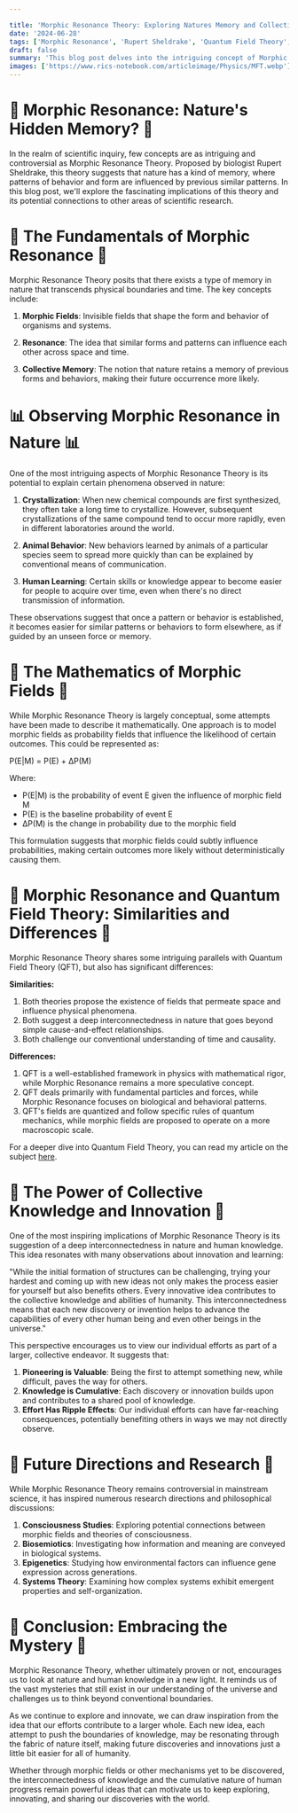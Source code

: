 ```yaml
---

title: 'Morphic Resonance Theory: Exploring Natures Memory and Collective Knowledge'
date: '2024-06-28'
tags: ['Morphic Resonance', 'Rupert Sheldrake', 'Quantum Field Theory', 'Collective Consciousness', 'Nature']
draft: false
summary: 'This blog post delves into the intriguing concept of Morphic Resonance Theory, its implications for understanding nature and human knowledge, and its relationship to Quantum Field Theory.'
images: ['https://www.rics-notebook.com/articleimage/Physics/MFT.webp']
---
```


# 🌿 Morphic Resonance: Nature's Hidden Memory? 🌿

In the realm of scientific inquiry, few concepts are as intriguing and controversial as Morphic Resonance Theory. Proposed by biologist Rupert Sheldrake, this theory suggests that nature has a kind of memory, where patterns of behavior and form are influenced by previous similar patterns. In this blog post, we'll explore the fascinating implications of this theory and its potential connections to other areas of scientific research.

# 🧠 The Fundamentals of Morphic Resonance 🧠

Morphic Resonance Theory posits that there exists a type of memory in nature that transcends physical boundaries and time. The key concepts include:

1. **Morphic Fields**: Invisible fields that shape the form and behavior of organisms and systems.

2. **Resonance**: The idea that similar forms and patterns can influence each other across space and time.

3. **Collective Memory**: The notion that nature retains a memory of previous forms and behaviors, making their future occurrence more likely.

# 📊 Observing Morphic Resonance in Nature 📊

One of the most intriguing aspects of Morphic Resonance Theory is its potential to explain certain phenomena observed in nature:

1. **Crystallization**: When new chemical compounds are first synthesized, they often take a long time to crystallize. However, subsequent crystallizations of the same compound tend to occur more rapidly, even in different laboratories around the world.

2. **Animal Behavior**: New behaviors learned by animals of a particular species seem to spread more quickly than can be explained by conventional means of communication.

3. **Human Learning**: Certain skills or knowledge appear to become easier for people to acquire over time, even when there's no direct transmission of information.

These observations suggest that once a pattern or behavior is established, it becomes easier for similar patterns or behaviors to form elsewhere, as if guided by an unseen force or memory.

# 🔬 The Mathematics of Morphic Fields 🔬

While Morphic Resonance Theory is largely conceptual, some attempts have been made to describe it mathematically. One approach is to model morphic fields as probability fields that influence the likelihood of certain outcomes. This could be represented as:

P(E|M) = P(E) + ΔP(M)

Where:
- P(E|M) is the probability of event E given the influence of morphic field M
- P(E) is the baseline probability of event E
- ΔP(M) is the change in probability due to the morphic field

This formulation suggests that morphic fields could subtly influence probabilities, making certain outcomes more likely without deterministically causing them.

# 🌌 Morphic Resonance and Quantum Field Theory: Similarities and Differences 🌌

Morphic Resonance Theory shares some intriguing parallels with Quantum Field Theory (QFT), but also has significant differences:

**Similarities:**
1. Both theories propose the existence of fields that permeate space and influence physical phenomena.
2. Both suggest a deep interconnectedness in nature that goes beyond simple cause-and-effect relationships.
3. Both challenge our conventional understanding of time and causality.

**Differences:**
1. QFT is a well-established framework in physics with mathematical rigor, while Morphic Resonance remains a more speculative concept.
2. QFT deals primarily with fundamental particles and forces, while Morphic Resonance focuses on biological and behavioral patterns.
3. QFT's fields are quantized and follow specific rules of quantum mechanics, while morphic fields are proposed to operate on a more macroscopic scale.

For a deeper dive into Quantum Field Theory, you can read my article on the subject [here](https://www.rics-notebook.com/blog/Quantum/QuantumField).

# 🌱 The Power of Collective Knowledge and Innovation 🌱

One of the most inspiring implications of Morphic Resonance Theory is its suggestion of a deep interconnectedness in nature and human knowledge. This idea resonates with many observations about innovation and learning:

"While the initial formation of structures can be challenging, trying your hardest and coming up with new ideas not only makes the process easier for yourself but also benefits others. Every innovative idea contributes to the collective knowledge and abilities of humanity. This interconnectedness means that each new discovery or invention helps to advance the capabilities of every other human being and even other beings in the universe."

This perspective encourages us to view our individual efforts as part of a larger, collective endeavor. It suggests that:

1. **Pioneering is Valuable**: Being the first to attempt something new, while difficult, paves the way for others.
2. **Knowledge is Cumulative**: Each discovery or innovation builds upon and contributes to a shared pool of knowledge.
3. **Effort Has Ripple Effects**: Our individual efforts can have far-reaching consequences, potentially benefiting others in ways we may not directly observe.

# 🔮 Future Directions and Research 🔮

While Morphic Resonance Theory remains controversial in mainstream science, it has inspired numerous research directions and philosophical discussions:

1. **Consciousness Studies**: Exploring potential connections between morphic fields and theories of consciousness.
2. **Biosemiotics**: Investigating how information and meaning are conveyed in biological systems.
3. **Epigenetics**: Studying how environmental factors can influence gene expression across generations.
4. **Systems Theory**: Examining how complex systems exhibit emergent properties and self-organization.

# 🌟 Conclusion: Embracing the Mystery 🌟

Morphic Resonance Theory, whether ultimately proven or not, encourages us to look at nature and human knowledge in a new light. It reminds us of the vast mysteries that still exist in our understanding of the universe and challenges us to think beyond conventional boundaries.

As we continue to explore and innovate, we can draw inspiration from the idea that our efforts contribute to a larger whole. Each new idea, each attempt to push the boundaries of knowledge, may be resonating through the fabric of nature itself, making future discoveries and innovations just a little bit easier for all of humanity.

Whether through morphic fields or other mechanisms yet to be discovered, the interconnectedness of knowledge and the cumulative nature of human progress remain powerful ideas that can motivate us to keep exploring, innovating, and sharing our discoveries with the world.